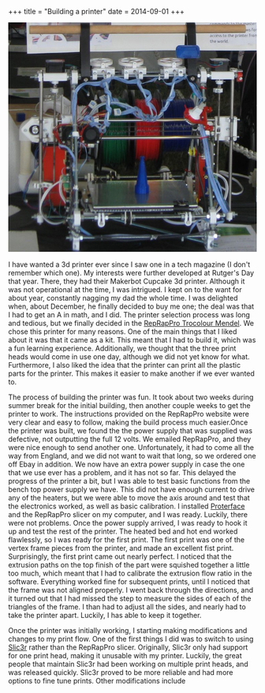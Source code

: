 +++
title = "Building a printer"
date = 2014-09-01
+++

![Printer Image](tricolour.jpg)

I have wanted a 3d printer ever since I saw one in a tech magazine (I don't remember which one). My interests were further developed at Rutger's Day that year. There, they had their Makerbot Cupcake 3d printer. Although it was not operational at the time, I was intrigued. I kept on to the want for about year, constantly nagging my dad the whole time. I was delighted when, about December, he finally decided to buy me one; the deal was that I had to get an A in math, and I did. The printer selection process was long and tedious, but we finally decided in the [RepRapPro Trocolour Mendel](http://reprap.org/wiki/RepRapPro_Tricolour). We chose this printer for many reasons. One of the main things that I liked about it was that it came as a kit. This meant that I had to build it, which was a fun learning experience. Additionally, we thought that the three print heads would come in use one day, although we did not yet know for what. Furthermore, I also liked the idea that the printer can print all the plastic parts for the printer. This makes it easier to make another if we ever wanted to.

The process of building the printer was fun. It took about two weeks during summer break for the initial building, then another couple weeks to get the printer to work. The instructions provided on the RepRapPro website were very clear and easy to follow, making the build process much easier.Once the printer was built, we found the the power supply that was supplied was defective, not outputting the full 12 volts. We emailed RepRapPro, and they were nice enough to send another one. Unfortunately, it had to come all the way from England, and we did not want to wait that long, so we ordered one off Ebay in addition. We now have an extra power supply in case the one that we use ever has a problem, and it has not so far. This delayed the progress of the printer a bit, but I was able to test basic functions from the bench top power supply we have. This did not have enough current to drive any of the heaters, but we were able to move the axis around and test that the electronics worked, as well as basic calibration. I installed [Proterface](https://github.com/kliment/Printrun) and the RepRapPro slicer on my computer, and I was ready. Luckily, there were not problems. Once the power supply arrived, I was ready to hook it up and test the rest of the printer. The heated bed and hot end worked flawlessly, so I was ready for the first print. The first print was one of the vertex frame pieces from the printer, and made an excellent fist print. Surprisingly, the first print came out nearly perfect. I noticed that the extrusion paths on the top finish of the part were squished together a little too much, which meant that I had to calibrate the extrusion flow ratio in the software. Everything worked fine for subsequent prints, until I noticed that the frame was not aligned properly. I went back through the directions, and it turned out that I had missed the step to measure the sides of each of the triangles of the frame. I than had to adjust all the sides, and nearly had to take the printer apart. Luckily, I has able to keep it together.

Once the printer was initially working, I starting making modifications and changes to my print flow. One of the first things I did was to switch to using [Slic3r](http://slic3r.org) rather than the RepRapPro slicer. Originally, Slic3r only had support for one print head, making it unusable with my printer. Luckily, the great people that maintain Slic3r had been working on multiple print heads, and was released quickly. Slic3r proved to be more reliable and had more options to fine tune prints. Other modifications include

